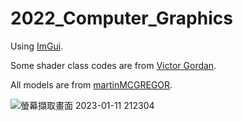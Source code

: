 # 2022_Computer_Graphics
Using [ImGui](https://github.com/ocornut/imgui).

Some shader class codes are from [Victor Gordan](https://github.com/VictorGordan).

All models are from [martinMCGREGOR](https://sketchfab.com/martinMCGREGOR).

![螢幕擷取畫面 2023-01-11 212304](https://user-images.githubusercontent.com/87590897/211817315-1002d663-7acd-4e20-9a7f-bdeed9636e59.png)
